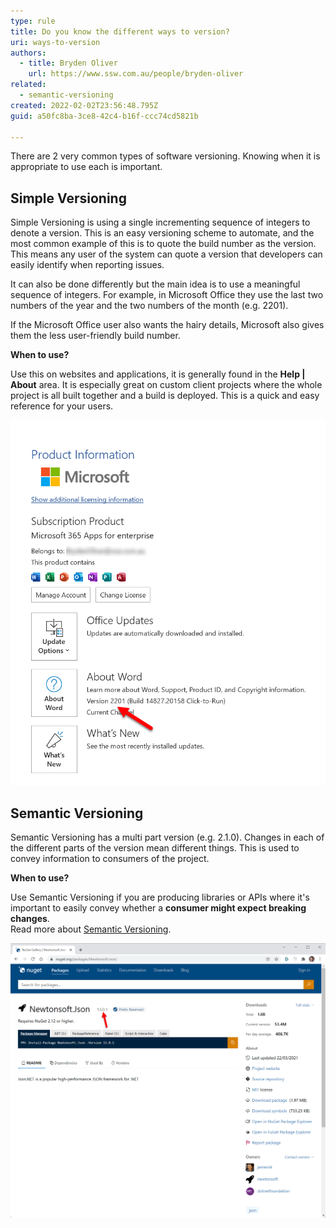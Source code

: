 ```yaml
---
type: rule
title: Do you know the different ways to version?
uri: ways-to-version
authors:
  - title: Bryden Oliver
    url: https://www.ssw.com.au/people/bryden-oliver
related: 
  - semantic-versioning
created: 2022-02-02T23:56:48.795Z
guid: a50fc8ba-3ce8-42c4-b16f-ccc74cd5821b

---
```


There are 2 very common types of software versioning. Knowing when it is appropriate to use each is important.

<!--endintro-->

## Simple Versioning

Simple Versioning is using a single incrementing sequence of integers to denote a version. This is an easy versioning scheme to automate, and the most common example of this is to quote the build number as the version. This means any user of the system can quote a version that developers can easily identify when reporting issues.

It can also be done differently but the main idea is to use a meaningful sequence of integers. For example, in Microsoft Office they use the last two numbers of the year and the two numbers of the month (e.g. 2201).

If the Microsoft Office user also wants the hairy details, Microsoft also gives them the less user-friendly build number.

**When to use?** 

Use this on websites and applications, it is generally found in the **Help | About** area. It is especially great on custom client projects where the whole project is all built together and a build is deployed. This is a quick and easy reference for your users.

![Figure: Microsoft Word uses Simple Versioning](wordversion.png)

## Semantic Versioning

Semantic Versioning has a multi part version (e.g. 2.1.0). Changes in each of the different parts of the version mean different things. This is used to convey information to consumers of the project. 

**When to use?**

Use Semantic Versioning if you are producing libraries or APIs where it's important to easily convey whether a **consumer might expect breaking changes**.   
Read more about [Semantic Versioning](/semantic-versioning).

![Figure: Nuget packages use Semantic Versioning (as do APIs)](semanticversion.png)
